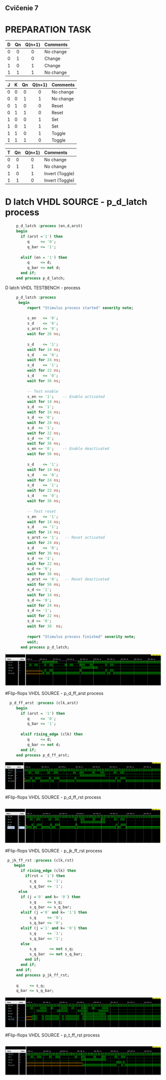## Cvičenie 7

# PREPARATION TASK

| **D** | **Qn** | **Q(n+1)** | **Comments** |
| :-: | :-: | :-: | :-- |
| 0 | 0 | 0 | No change  |
| 0 | 1 | 0 | Change  |
| 1 | 0 | 1 | Change  |
| 1 | 1 | 1 | No change |

| **J** | **K** | **Qn** | **Q(n+1)** | **Comments** |
| :-: | :-: | :-: | :-: | :-- |
| 0 | 0 | 0 | 0 | No change |
| 0 | 0 | 1 | 1 | No change |
| 0 | 1 | 0 | 0 | Reset |
| 0 | 1 | 1 | 0 | Reset |
| 1 | 0 | 0 | 1 | Set |
| 1 | 0 | 1 | 1 | Set |
| 1 | 1 | 0 | 1 | Toggle |
| 1 | 1 | 1 | 0 | Toggle |

| **T** | **Qn** | **Q(n+1)** | **Comments** |
| :-: | :-: | :-: | :-- |
| 0 | 0 | 0 | No change  |
| 0 | 1 | 1 | No change |
| 1 | 0 | 1 | Invert (Toggle) |
| 1 | 1 | 0 | Invert (Toggle) |

# D latch VHDL SOURCE - p_d_latch process

```vhdl
     p_d_latch :process (en,d,arst)
     begin
       if (arst ='1') then
          q     <= '0';
          q_bar <= '1';
          
       elsif (en = '1') then
          q     <= d;
          q_bar <= not d;
       end if;
     end process p_d_latch;
```
D latch VHDL TESTBENCH - process

```vhdl
     p_d_latch :process
      begin
          report "Stimulus process started" severity note;

          s_en   <= '0'; 
          s_d    <= '0';
          s_arst <= '0';
          wait for 26 ns;

          s_d    <= '1'; 
          wait for 14 ns;
          s_d    <= '0';
          wait for 24 ns;
          s_d    <= '1';
          wait for 22 ns;
          s_d    <= '0';
          wait for 36 ns;

          -- Test enable
          s_en <= '1';    -- Enable activated 
          wait for 14 ns;
          s_d  <= '1';
          wait for 14 ns;
          s_d  <= '0';
          wait for 24 ns;
          s_d  <= '1';
          wait for 22 ns;
          s_d  <= '0';
          wait for 36 ns;
          s_en <= '0';    -- Enable deactivated 
          wait for 56 ns;

          s_d    <= '1'; 
          wait for 14 ns;
          s_d    <= '0'; 
          wait for 24 ns;
          s_d    <= '1'; 
          wait for 22 ns;
          s_d    <= '0'; 
          wait for 36 ns;

          -- Test reset
          s_en   <= '1';
          wait for 14 ns;
          s_d    <= '1';
          wait for 14 ns;
          s_arst <= '1';   -- Reset activated
          wait for 24 ns;
          s_d    <= '0';
          wait for 36 ns;
          s_d  <= '1';
          wait for 22 ns;
          s_d <= '0';
          wait for 36 ns;
          s_arst <= '0';   -- Reset deactivated
          wait for 56 ns;
          s_d <= '1';
          wait for 14 ns;
          s_d <= '0';
          wait for 24 ns;
          s_d <= '1';
          wait for 22 ns;
          s_d <= '0';
          wait for 36  ns;

          report "Stimulus process finished" severity note;
          wait;
       end process p_d_latch;
```

![SIMULACIA](Images/simulacia1.png)


#Flip-flops VHDL SOURCE - p_d_ff_arst process

```vhdl
  p_d_ff_arst :process (clk,arst)
     begin
       if (arst = '1') then
          q     <= '0';
          q_bar <= '1';
          
       elsif rising_edge (clk) then
          q     <= d;
          q_bar <= not d;
       end if;
     end process p_d_ff_arst;
```
![SIMULACIA](Images/simulacia2.png)

#Flip-flops VHDL SOURCE - p_d_ff_rst process

```vhdl

```
![SIMULACIA](Images/simulacia3.png)

#Flip-flops VHDL SOURCE - p_jk_ff_rst process

```vhdl
 p_jk_ff_rst :process (clk,rst)
    begin
       if rising_edge (clk) then
         if(rst = '1') then 
           s_q     <= '1';
           s_q_bar <= '1'; 
      else
       if (j ='0' and k= '0') then
           s_q     <= s_q;
           s_q_bar <= s_q_bar;
       elsif (j ='0' and k= '1') then
           s_q     <= '0';
           s_q_bar <= '0';
       elsif (j ='1' and k= '0') then
           s_q     <= '1';
           s_q_bar <= '1';
       else
           s_q      <= not s_q;
           s_q_bar  <= not s_q_bar;
         end if;
       end if;
     end if;
     end process p_jk_ff_rst;
     
     q     <= s_q;
     q_bar <= s_q_bar;
```

![SIMULACIA](Images/simulacia4.png)

#Flip-flops VHDL SOURCE - p_t_ff_rst process

```vhdl

```

![SIMULACIA](Images/simulacia5.png)
